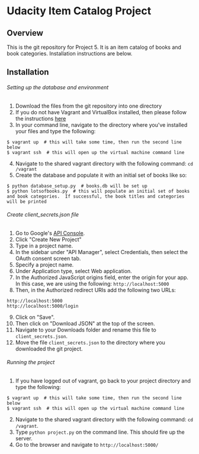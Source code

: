 # Udacity Item Catalog Project

Overview
--------
This is the git repository for Project 5.  It is an item catalog of books and book categories.  Installation instructions are below.

Installation
------------

###### Setting up the database and environment
1. Download the files from the git repository into one directory
2. If you do not have Vagrant and VirtualBox installed, then please follow the instructions [here](https://www.udacity.com/wiki/ud088/vagrant "Vagrant Installation Instructions")
3. In your command line, navigate to the directory where you've installed your files and type the following:
```shell
$ vagrant up  # this will take some time, then run the second line below
$ vagrant ssh  # this will open up the virtual machine command line
```
4. Navigate to the shared vagrant directory with the following command: `cd /vagrant`
5. Create the database and populate it with an initial set of books like so:
```shell
$ python database_setup.py  # books.db will be set up
$ python lotsofbooks.py  # this will populate an initial set of books and book categories.  If successful, the book titles and categories will be printed
```
###### Create client_secrets.json file
1. Go to Google's [API Console](https://console.developers.google.com/projectselector/apis/library, "API Console").
2. Click "Create New Project"
3. Type in a project name.
4. In the sidebar under "API Manager", select Credentials, then select the OAuth consent screen tab.
5. Specify a project name.
6. Under Application type, select Web application.
7. In the Authorized JavaScript origins field, enter the origin for your app. In this case, we are using the following: `http://localhost:5000`
8. Then, in the Authorized redirect URIs add the following two URLs:
```
http://localhost:5000
http://localhost:5000/login
```
9. Click on "Save".
10. Then click on "Download JSON" at the top of the screen.
11. Navigate to your Downloads folder and rename this file to `client_secrets.json`.
12. Move the file `client_secrets.json` to the directory where you downloaded the git project.

###### Running the project
1. If you have logged out of vagrant, go back to your project directory and type the following:
```shell
$ vagrant up  # this will take some time, then run the second line below
$ vagrant ssh  # this will open up the virtual machine command line
```
2. Navigate to the shared vagrant directory with the following command: `cd /vagrant`.
3. Type `python project.py` on the command line.  This should fire up the server.
4. Go to the browser and navigate to `http://localhost:5000/`